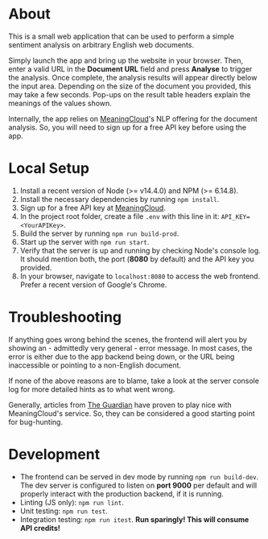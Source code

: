# About

This is a small web application that can be used to perform a simple sentiment analysis on arbitrary English web documents.

Simply launch the app and bring up the website in your browser. Then, enter a valid URL in the **Document URL** field and press **Analyse** to trigger the analysis. Once complete, the analysis results will appear directly below the input area. Depending on the size of the document you provided, this may take a few seconds. Pop-ups on the result table headers explain the meanings of the values shown.

Internally, the app relies on [MeaningCloud](http:/www.meaningcloud.com)'s NLP offering for the document analysis. So, you will need to sign up for a free API key before using the app.

# Local Setup

1. Install a recent version of Node (>= v14.4.0) and NPM (>= 6.14.8).
2. Install the necessary dependencies by running `npm install`.
3. Sign up for a free API key at [MeaningCloud](https:/www.meaningcloud.com).
4. In the project root folder, create a file `.env` with this line in it: `API_KEY=<YourAPIKey>`.
5. Build the server by running `npm run build-prod`.
6. Start up the server with `npm run start`.
7. Verify that the server is up and running by checking Node's console log. It should mention both, the port (**8080** by default) and the API key you provided.
8. In your browser, navigate to `localhost:8080` to access the web frontend. Prefer a recent version of Google's Chrome.

# Troubleshooting

If anything goes wrong behind the scenes, the frontend will alert you by showing an - admittedly very general - error message. In most cases, the error is either due to the app backend being down, or the URL being inaccessible or pointing to a non-English document.

If none of the above reasons are to blame, take a look at the server console log for more detailed hints as to what went wrong.

Generally, articles from [The Guardian](https://www.theguardian.com) have proven to play nice with MeaningCloud's service. So, they can be considered a good starting point for bug-hunting.

# Development

- The frontend can be served in dev mode by running `npm run build-dev`.
  The dev server is configured to listen on **port 9000** per default and will properly interact with the production backend, if it is running.
- Linting (JS only): `npm run lint`.
- Unit testing: `npm run test`.
- Integration testing: `npm run itest`.
  **Run sparingly! This will consume API credits!**
